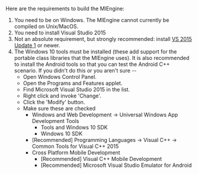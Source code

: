 Here are the requirements to build the MIEngine:

1. You need to be on Windows. The MIEngine cannot currently be compiled on Unix/MacOS.
2. You need to install Visual Studio 2015
3. Not an absolute requirement, but strongly recommended: install [VS 2015 Update 1](http://go.microsoft.com/fwlink/?LinkId=691129) or newer.
4. The Windows 10 tools must be installed (these add support for the portable class libraries that the MIEngine uses). It is also recommended to install the Android tools so that you can test the Android C++ scenario. If you didn't do this or you aren't sure --
    * Open Windows Control Panel.
    * Open the Programs and Features applet.
    * Find Microsoft Visual Studio 2015 in the list.
    * Right click and invoke 'Change'.
    * Click the 'Modify' button.
    * Make sure these are checked
        * Windows and Web Development -> Universal Windows App Development Tools
            * Tools and Windows 10 SDK
            * Windows 10 SDK
        * [Recommended] Programming Languages -> Visual C++ -> Common Tools for Visual C++ 2015
        * Cross Platform Mobile Development
            * [Recommended] Visual C++ Mobile Development
            * [Recommended] Microsoft Visual Studio Emulator for Android
